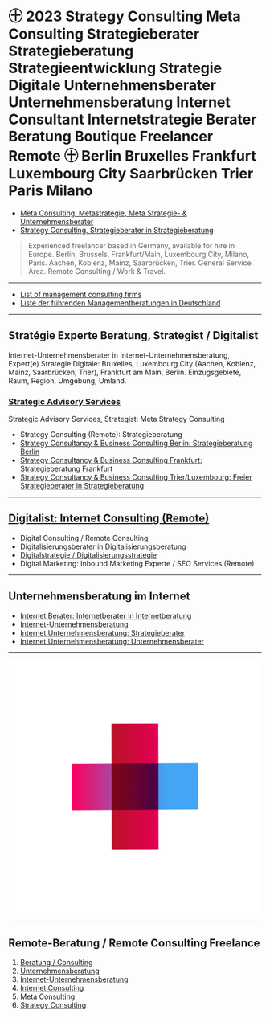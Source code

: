 # ㊉ 2023 Strategy Consulting Meta Consulting Strategieberater Strategieberatung Strategieentwicklung Strategie Digitale Unternehmensberater Unternehmensberatung Internet Consultant Internetstrategie Berater Beratung Boutique Freelancer Remote ㊉ Berlin Bruxelles Frankfurt Luxembourg City Saarbrücken Trier Paris Milano

- [Meta Consulting: Metastrategie, Meta Strategie- & Unternehmensberater](https://thomaswinterstetter.com#meta-consulting)
- [Strategy Consulting, Strategieberater in Strategieberatung](https://thomaswinterstetter.com#strategy-consulting)

> Experienced freelancer based in Germany, available for hire in Europe. Berlin, Brussels, Frankfurt/Main, Luxembourg City, Milano, Paris. Aachen, Koblenz, Mainz, Saarbrücken, Trier. General Service Area. Remote Consulting / Work & Travel.

---

- [List of management consulting firms](https://en.wikipedia.org/wiki/List_of_management_consulting_firms)
- [Liste der führenden Managementberatungen in Deutschland](https://de.wikipedia.org/wiki/Liste_der_führenden_Managementberatungen_in_Deutschland)

---

## Stratégie Experte Beratung, Strategist / Digitalist

Internet-Unternehmensberater in Internet-Unternehmensberatung, Expert(e) Strategie Digitale: Bruxelles, Luxembourg City (Aachen, Koblenz, Mainz, Saarbrücken, Trier), Frankfurt am Main, Berlin. Einzugsgebiete, Raum, Region, Umgebung, Umland.

### [Strategic Advisory Services](https://thomaswinterstetter.com)

Strategic Advisory Services, Strategist: Meta Strategy Consulting

- Strategy Consulting (Remote): Strategieberatung
- [Strategy Consultancy & Business Consulting Berlin: Strategieberatung Berlin](https://thomaswinterstetter.com#strategy-consulting)
- [Strategy Consultancy & Business Consulting Frankfurt: Strategieberatung Frankfurt](https://thomaswinterstetter.com#strategy-consulting)
- [Strategy Consultancy & Business Consulting Trier/Luxembourg: Freier Strategieberater in Strategieberatung](https://thomaswinterstetter.com#strategy-consulting)

---

## [Digitalist: Internet Consulting (Remote)](https://thomaswinterstetter.com#internet-consulting)

- Digital Consulting / Remote Consulting
- Digitalisierungsberater in Digitalisierungsberatung
- [Digitalstrategie / Digitalisierungsstrategie](https://thomaswinterstetter.com)
- Digital Marketing: Inbound Marketing Experte / SEO Services (Remote)

---

## Unternehmensberatung im Internet

- [Internet Berater: Internetberater in Internetberatung](https://thomaswinterstetter.com#internet-consulting)
- [Internet-Unternehmensberatung](https://thomaswinterstetter.com/internet-unternehmensberatung)
- [Internet Unternehmensberatung: Strategieberater](https://thomaswinterstetter.com#strategy-consulting)
- [Internet Unternehmensberatung: Unternehmensberater](https://thomaswinterstetter.com/internet-unternehmensberatung)

---

![Digitale Strategieberatung & Internet-Unternehmensberatung](Strategieberatung-Remote-Beratung-Unternehmensberatung-Unternehmensberater.png)

---

## Remote-Beratung / Remote Consulting Freelance

1. [Beratung / Consulting](https://thomaswinterstetter.com)
2. [Unternehmensberatung](https://thomaswinterstetter.com#unternehmensberatung)
3. [Internet-Unternehmensberatung](https://thomaswinterstetter.com/internet-unternehmensberatung)
4. [Internet Consulting](https://thomaswinterstetter.com#internet-consulting)
5. [Meta Consulting](https://thomaswinterstetter.com#meta-consulting)
6. [Strategy Consulting](https://thomaswinterstetter.com#strategy-consulting)
